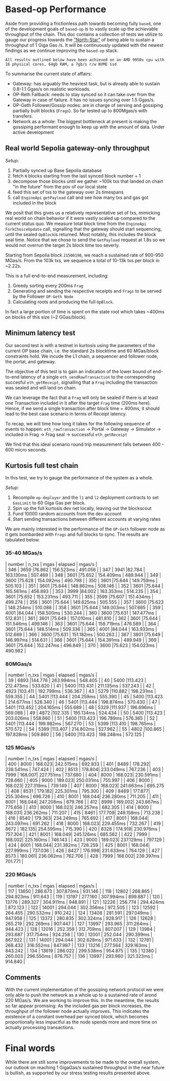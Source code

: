 # Based-op Performance 

Aside from providing a frictionless path towards becoming fully `based`, one of the development goals of `based-op` is to vastly scale up the achievable throughput of the chain.
This doc contains a collection of tests we utilize to gauge our progress towards the ["North-Star"](https://blog.base.dev/scaling-base-in-2025) of being able to sustain a throughput of 1 Giga Gas /s.
It will be continuously updated with the newest findings as we continue improving the `based-op` stack.

    All results outlined below have been achieved on an AMD 9950x cpu with 16 physical cores, 64gb RAM, a 7gb/s r/w NVME ssd

To summarise the current state of affairs:
  - Gateway: has arguably the heaviest task, but is already able to sustain 0.8-1.1 Ggas/s on realistic workloads.
  - OP-Reth Fallback: needs to stay synced so it can take over from the Gateway in case of failure. It has no issues syncing over 1.5 Ggas/s.
  - OP-Geth Follower/Gossip nodes: are in charge of serving and gossiping partially built blocks (`Frags`). So far tested up to 800Mgas/s with transfers.
  - Network as a whole: The biggest bottleneck at present is making the gossiping performant enough to keep up with the amount of data. Under active development

## Real world Sepolia gateway-only throughput

*Setup*:
  1. Partially synced up Base Sepolia database
  2. fetch `N` blocks starting from the last synced block number + 1
  3. decompose those blocks until we gather ~100k txs that landed on chain "in the future" from the pov of our local state
  4. feed this set of txs to the gateway over 2s timespans
  5. call `EngineApi` `getPayload` call and see how many txs and gas got included in the block

We posit that this gives us a relatively representative set of txs, mimicking real world on chain behavior if it were vastly scaled up compared to the current status quo.
We measure total block time from the `EngineApi` `ForkChoiceUpdate` call, signalling that the gateway should start sequencing, until the sealed `OpBlock`is returned.
Most notably, this includes the block seal time.
Notice that we chose to send the `GetPayload` request at 1.8s so we would not overrun the target 2s block time too severly. 

Starting from Sepolia block `21500198`, we reach a sustained rate of 900-950 MGas/s.
From the 103k txs, we sequence a total of 10-13k txs per block in \~2.22s.

This is a full end-to-end measurement, including:
  1. Greedy sorting every 200ms `Frag`
  2. Generating and sending the respective receipts and `Frags` to be served by the Follower `OP-Geth Node`
  3. Calculating roots and producing the full `OpBlock`.

In fact a large portion of time is spent on the state root which takes \~400ms on blocks of this size (\~2 GGas/block). 


## Minimum latency test
Our second test is with a testnet in kurtosis using the parameters of the current OP base chain, i.e. the standard 2s blocktime and 60 MGas/block constraints hold.
We incude the L1 chain, a sequencer and follower node, the portal, and gateway.

The objective of this test is to gain an indication of the lower bound of end-to-end latency of a single `eth_sendRawTransaction` to the corresponding succesful `eth_getReceipt`,
signalling that a `Frag` including the transaction was sealed and will land on chain.

We can leverage the fact that a `Frag` will only be sealed if there is at least one Transaction included in it after the target `Frag` time (200ms here).
Hence, if we send a single transaction after block time + 400ms, it should lead to the best case scenario in terms of Receipt latency.

To recap, we will time how long it takes for the following sequence of events to happen:
    `eth_rawTransaction` -> Portal -> Gateway -> Simulator -> included in Frag -> Frag seal -> successful `eth_getReceipt`

We find that this ideal scenario round trip measurement falls between 400 - 600 micro seconds.

## Kurtosis full test chain

In this test, we try to gauge the performance of the system as a whole.

*Setup*:
1. Recompile `op-deployer` and the `l1` and `l2` deployment contracts to set `GasLimit` to 60 Giga Gas per block.
2. Spin up the full kurtosis dev net locally, leaving out the blockscout
3. Fund 10000 random  accounts from the dev account
4. Start sending transactions between different accounts at varying rates

We are mainly interested in the performance of the `OP-Geth` follower node as it gets bombarded with `Frags` and full blocks to sync. 
The results are tabulated below.

### 35-40 MGas/s

| number | n_txs  | mgas    | elapsed    | mgas/s   |  
| 346    | 3659   |76.862   |  156.523ms |  491.056 |
| 347    | 3941   |82.784   |  163.130ms |  507.469 |
| 348    | 3601   |75.652   |  154.409ms |  489.944 |
| 349    | 3600   |75.628   |  154.092ms |  490.798 |
| 350    | 3601   |75.644   |  149.759ms |  505.103 |
| 351    | 3601   |75.644   |  148.862ms |  508.146 |
| 352    | 3601   |75.644   |  165.561ms |  456.893 |
| 353    | 3999   |84.002   |  163.353ms |  514.235 |
| 354    | 3601   |75.652   |  153.231ms |  493.711 |
| 355    | 3599   |75.607   |  151.434ms |  499.274 |
| 356    | 3601   |75.644   |  149.625ms |  505.555 |
| 357    | 3600   |75.623   |  148.254ms |  510.088 |
| 358    | 3601   |75.644   |  149.003ms |  507.665 |
| 359    | 4001   |84.044   |  158.500ms |  530.244 |
| 360    | 3600   |75.631   |  147.477ms |  512.831 |
| 361    | 3601   |75.649   |  157.010ms |  481.810 |
| 362    | 3601   |75.644   |  151.546ms |  499.146 |
| 363    | 3601   |75.644   |  158.719ms |  476.589 |
| 364    | 3601   |75.644   |  148.514ms |  509.336 |
| 365    | 4001   |84.044   |  163.933ms |  512.669 |
| 366    | 3600   |75.631   |  151.182ms |  500.263 |
| 367    | 3601   |75.649   |  146.997ms |  514.631 |
| 368    | 3601   |75.644   |  154.391ms |  489.949 |
| 369    | 3601   |75.644   |  152.247ms |  496.849 |
| 370    | 3600   |75.623   |  154.023ms |  490.982 |

### 80MGas/s
| number | n_txs  | mgas    | elapsed    | mgas/s   |  
| 39     | 6893   |144.776  | 263.994ms  | 548.405  |
| 40     | 5400   |113.423  | 212.473ms  | 533.820  |
| 41     | 5400   |113.431  | 211.135ms  | 537.243  |
| 42     | 4923   |103.411  | 192.799ms  | 536.367  |
| 43     | 5279   |110.882  | 198.231ms  | 559.355  |
| 44     | 5401   |113.444  | 204.259ms  | 555.390  |
| 45     | 5400   |113.423  | 214.677ms  | 528.340  |
| 46     | 5401   |113.444  | 198.874ms  | 570.430  |
| 47     | 5401   |113.452  | 204.165ms  | 555.689  |
| 48     | 5329   |111.937  | 196.696ms  | 569.088  |
| 49     | 4872   |102.335  | 195.134ms  | 524.434  |
| 50     | 5400   |113.423  | 203.026ms  | 558.660  |
| 51     | 5400   |113.423  | 196.789ms  | 576.365  |
| 52     | 5401   |113.444  | 199.982ms  | 567.270  |
| 53     | 5399   |113.410  | 198.765ms  | 570.572  |
| 54     | 5399   |113.407  | 214.802ms  | 527.962  |
| 55     | 4802   |100.865  | 197.828ms  | 509.860  |
| 56     | 5400   |113.423  | 198.248ms  | 572.125  |

### 125 MGas/s
| number | n_txs  | mgas    | elapsed    | mgas/s   |  
| 400    |  8000  |  168.023| 242.515ms  | 692.833  | 
| 401    |  8489  |  178.292| 238.541ms  | 747.424  | 
| 402    |  8513  |  178.804| 233.049ms  | 767.236  | 
| 403    |  7999  |  168.007| 227.751ms  | 737.680  | 
| 404    |  8000  |  168.023| 230.591ms  | 728.660  | 
| 405    |  9000  |  189.023| 250.031ms  | 755.997  | 
| 406    |  8000  |  168.023| 227.319ms  | 739.149  | 
| 407    |  8000  |  168.023| 241.663ms  | 695.275  | 
| 408    |  8531  |  179.182| 225.301ms  | 795.300  | 
| 409    |  8469  |  177.877| 255.304ms  | 696.726  | 
| 410    |  8001  |  168.044| 236.280ms  | 711.205  | 
| 411    |  8001  |  168.044| 247.208ms  | 679.766  | 
| 412    |  8999  |  189.002| 243.667ms  | 775.656  | 
| 413    |  8000  |  168.023| 246.257ms  | 682.305  | 
| 414    |  8000  |  168.031| 236.262ms  | 711.207  | 
| 415    |  8461  |  177.709| 249.158ms  | 713.238  | 
| 416    |  8540  |  179.363| 234.249ms  | 765.692  | 
| 417    |  8001  |  168.044| 243.097ms  | 691.262  | 
| 418    |  8000  |  168.023| 229.455ms  | 732.267  | 
| 419    |  8672  |  182.135| 254.595ms  | 715.390  | 
| 420    |  8328  |  174.919| 230.976ms  | 757.304  | 
| 421    |  8001  |  168.049| 245.126ms  | 685.562  | 
| 422    |  7999  |  168.002| 225.160ms  | 746.143  | 
| 423    |  9000  |  189.023| 237.129ms  | 797.129  | 
| 424    |  8001  |  168.044| 231.382ms  | 726.259  | 
| 425    |  8001  |  168.044| 227.999ms  | 737.036  | 
| 426    |  8427  |  176.998| 231.633ms  | 764.129  | 
| 427    |  8573  |  180.061| 236.082ms  | 762.706  | 
| 428    |  7999  |  168.002| 239.397ms  | 701.771  |

### 220 MGas/s
| number | n_txs | mgas    | elapsed   | mgas/s  |  
| 117    | 13650 | 286.673 | 307.870ms | 931.146 |
| 118    | 12802 | 268.865 | 294.923ms | 911.643 |
| 119    | 13197 | 277.160 | 307.994ms | 899.887 |
| 120    | 13776 | 289.327 | 304.911ms | 948.891 |
| 121    | 12226 | 256.774 | 294.424ms | 872.123 |
| 122    | 14001 | 294.044 | 302.356ms | 972.505 |
| 123    | 12592 | 264.455 | 290.532ms | 910.242 |
| 124    | 13408 | 281.591 | 297.049ms | 947.958 |
| 125    | 13372 | 280.835 | 302.324ms | 928.917 |
| 126    | 12628 | 265.219 | 292.269ms | 907.447 |
| 127    | 13997 | 293.965 | 311.264ms | 944.423 |
| 128    | 12016 | 252.359 | 312.709ms | 807.007 |
| 129    | 13984 | 293.687 | 317.754ms | 924.258 |
| 130    | 12001 | 252.044 | 290.399ms | 867.922 |
| 131    | 14001 | 294.044 | 302.628ms | 971.633 |
| 132    | 12781 | 268.432 | 316.552ms | 847.987 |
| 133    | 13216 | 277.564 | 329.163ms | 843.242 |
| 134    | 13619 | 286.022 | 299.538ms | 954.875 |
| 135    | 12380 | 260.003 | 296.550ms | 876.757 |
| 136    | 13997 | 293.960 | 321.323ms | 914.840 |

## Comments
With the current implementation of the gossiping network protocol we were only able to push the network as a whole up to a sustained rate of arond 220 MGas/s.
We are working to improve this.
In the meantime, the results so far appear promising: As the included gas per block increases, the throughput of the follower node actually improves.
This indicates the existence of a constant overhead per synced block, which becomes proportionally less impactful as the node spends more and more time on actually processing
transactions.

# Final words

While there are still some improvements to be made to the overall system, our outlook on reaching 1 GigaGas/s sustained throughput in the near future is bullish,
as supported by our stress testing results presented above.
